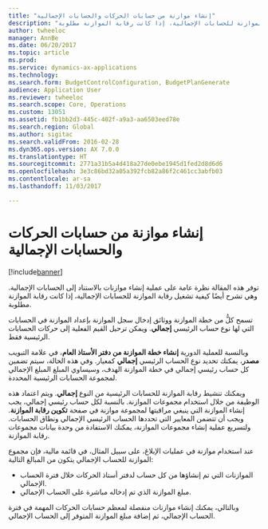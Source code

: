 ```yaml
---
title: "إنشاء موازنة من حسابات الحركات والحسابات الإجمالية"
description: "توفر هذه المقالة نظرة عامة على عملية إنشاء موازنات بالاستناد إلى الحسابات الإجمالية. وهي تشرح أيضًا كيفية تشغيل رقابة الموازنة للحسابات الإجمالية، إذا كانت رقابة الموازنة مطلوبة."
author: twheeloc
manager: AnnBe
ms.date: 06/20/2017
ms.topic: article
ms.prod: 
ms.service: dynamics-ax-applications
ms.technology: 
ms.search.form: BudgetControlConfiguration, BudgetPlanGenerate
audience: Application User
ms.reviewer: twheeloc
ms.search.scope: Core, Operations
ms.custom: 13051
ms.assetid: fb1bb2d3-445c-402f-a9a3-aa6503eed78e
ms.search.region: Global
ms.author: sigitac
ms.search.validFrom: 2016-02-28
ms.dyn365.ops.version: AX 7.0.0
ms.translationtype: HT
ms.sourcegitcommit: 2771a31b5a4d418a27de0ebe1945d1fed2d8d6d6
ms.openlocfilehash: 3e3c86bd32a05a392fcb82a86f2c461cc3abfb03
ms.contentlocale: ar-sa
ms.lasthandoff: 11/03/2017

---
```


# <a name="create-a-budget-from-transaction-accounts-and-total-accounts"></a>إنشاء موازنة من حسابات الحركات والحسابات الإجمالية

[!include[banner](../includes/banner.md)]


توفر هذه المقالة نظرة عامة على عملية إنشاء موازنات بالاستناد إلى الحسابات الإجمالية. وهي تشرح أيضًا كيفية تشغيل رقابة الموازنة للحسابات الإجمالية، إذا كانت رقابة الموازنة مطلوبة.

تسمح كلُّ من خطة الموازنة ووثائق إدخال سجل الموازنة بإعداد الموازنة في الحسابات التي لها نوع حساب الرئيسي **إجمالي**. ويمكن ترحيل القيم الفعلية إلى حركات الحسابات الرئيسية فقط. 

وبالنسبة للعملية الدورية **إنشاء خطة الموازنة من دفتر الأستاذ العام**، في علامة التبويب **مصدر**، يمكنك تحديد نوع الحساب الرئيسي **إجمالي** كمعيار. وفي هذه الحالة، سيتم تضمين كل حساب رئيسي إجمالي في خطة الموازنة الهدف، وسيساوي المبلغ المبلغ الإجمالي لمجموعة الحسابات الرئيسية المحددة. 

ويمكنك تنشيط رقابة الموازنة للحسابات الرئيسية من النوع **إجمالي**. ويتم اعتماد هذه الوظيفة من خلال استخدام مجموعات الموازنة. بالنسبة لكل حساب رئيسي إجمالي، يجب إنشاء الموازنة التي ينبغي مراقبتها لمجموعة موازنة في صفحة **تكوين رقابة الموازنة**. ويجب أن تتضمن المعايير التي تحددها الحساب الرئيسي الإجمالي ونطاق الحسابات‬.‬ ولتسريع عملية إنشاء مجموعات الموازنة، يمكنك الاستفادة من وحدة بيانات مجموعات رقابة الموازنة. 

عند استخدام موازنة في عمليات الإبلاغ، على سبيل المثال، في قائمة مالية، فإن مجموع الموازنة للحساب الإجمالي يتكون من المبالغ التالية:

-   الموازنات التي تم إنشاؤها من كل حساب لدفتر أستاذ الحركات خلال فترة الحساب الإجمالي.
-   مبلغ الموازنة الذي تم إدخاله مباشرة على الحساب الإجمالي.

وبالتالي، يمكنك إنشاء موازنات منفصلة لمعظم حسابات الحركات المهمة في فترة الحساب الإجمالي، ثم إضافة مبلغ الموازنة المتوفر إلى الحساب الإجمالي.




